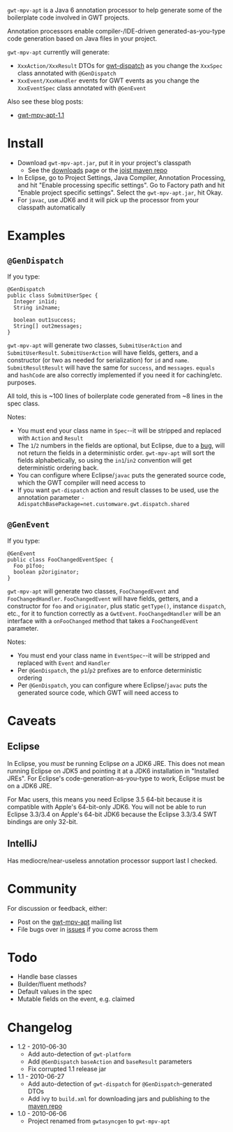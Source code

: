 
`gwt-mpv-apt` is a Java 6 annotation processor to help generate some of the boilerplate code involved in GWT projects.

Annotation processors enable compiler-/IDE-driven generated-as-you-type code generation based on Java files in your project.

`gwt-mpv-apt` currently will generate:

* `XxxAction/XxxResult` DTOs for [gwt-dispatch](http://code.google.com/p/gwt-dispatch/) as you change the `XxxSpec` class annotated with `@GenDispatch`
* `XxxEvent/XxxHandler` events for GWT events as you change the `XxxEventSpec` class annotated with `@GenEvent`

Also see these blog posts:

* [gwt-mpv-apt-1.1](http://www.draconianoverlord.com/2010/06/28/gwt-mpv-apt-1.1.html)

Install
=======

* Download `gwt-mpv-apt.jar`, put it in your project's classpath
  * See the [downloads](http://github.com/stephenh/gwt-mpv-apt/downloads) page or the [joist maven repo](http://repo.joist.ws/org/gwtmpv/gwt-mpv-apt/)
* In Eclipse, go to Project Settings, Java Compiler, Annotation Processing, and hit "Enable processing specific settings". Go to Factory path and hit "Enable project specific settings". Select the `gwt-mpv-apt.jar`, hit Okay.
* For `javac`, use JDK6 and it will pick up the processor from your classpath automatically

Examples
========

`@GenDispatch`
--------------

If you type:

    @GenDispatch
    public class SubmitUserSpec {
      Integer in1id;
      String in2name;

      boolean out1success;
      String[] out2messages;
    }

`gwt-mpv-apt` will generate two classes, `SubmitUserAction` and `SubmitUserResult`. `SubmitUserAction` will have fields, getters, and a constructor (or two as needed for serialization) for `id` and `name`. `SubmitResultResult` will have the same for `success`, and `messages`. `equals` and `hashCode` are also correctly implemented if you need it for caching/etc. purposes.

All told, this is ~100 lines of boilerplate code generated from ~8 lines in the spec class.

Notes:

* You must end your class name in `Spec`--it will be stripped and replaced with `Action` and `Result`
* The `1`/`2` numbers in the fields are optional, but Eclipse, due to a [bug](https://bugs.eclipse.org/bugs/show_bug.cgi?id=300408), will not return the fields in a deterministic order. `gwt-mpv-apt` will sort the fields alphabetically, so using the `in1`/`in2` convention will get deterministic ordering back.
* You can configure where Eclipse/`javac` puts the generated source code, which the GWT compiler will need access to
* If you want `gwt-dispatch` action and result classes to be used, use the annotation parameter `-AdispatchBasePackage=net.customware.gwt.dispatch.shared`

`@GenEvent`
-----------

If you type:

    @GenEvent
    public class FooChangedEventSpec {
      Foo p1foo;
      boolean p2originator;
    }

`gwt-mpv-apt` will generate two classes, `FooChangedEvent` and `FooChangedHandler`. `FooChangedEvent` will have fields, getters, and a constructor for `foo` and `originator`, plus static `getType()`, instance `dispatch`, etc., for it to function correctly as a `GwtEvent`. `FooChangedHandler` will be an interface with a `onFooChanged` method that takes a `FooChangedEvent` parameter.

Notes:

* You must end your class name in `EventSpec`--it will be stripped and replaced with `Event` and `Handler`
* Per `@GenDispatch`, the `p1`/`p2` prefixes are to enforce deterministic ordering
* Per `@GenDispatch`, you can configure where Eclipse/`javac` puts the generated source code, which GWT will need access to

Caveats
=======

Eclipse
-------

In Eclipse, you *must* be running Eclipse *on* a JDK6 JRE. This does not mean running Eclipse on JDK5 and pointing it at a JDK6 installation in "Installed JREs". For Eclipse's code-generation-as-you-type to work, Eclipse must be on a JDK6 JRE.

For Mac users, this means you need Eclipse 3.5 64-bit because it is compatible with Apple's 64-bit-only JDK6. You will not be able to run Eclipse 3.3/3.4 on Apple's 64-bit JDK6 because the Eclipse 3.3/3.4 SWT bindings are only 32-bit.

IntelliJ
--------

Has mediocre/near-useless annotation processor support last I checked.

Community
=========

For discussion or feedback, either:

* Post on the [gwt-mpv-apt](http://groups.google.com/group/gwt-mpv-apt) mailing list
* File bugs over in [issues](http://github.com/stephenh/gwt-mpv-apt/issues) if you come across them

Todo
====

* Handle base classes
* Builder/fluent methods?
* Default values in the spec
* Mutable fields on the event, e.g. claimed

Changelog
=========

* 1.2 - 2010-06-30
  * Add auto-detection of `gwt-platform`
  * Add `@GenDispatch` `baseAction` and `baseResult` parameters
  * Fix corrupted 1.1 release jar
* 1.1 - 2010-06-27
  * Add auto-detection of `gwt-dispatch` for `@GenDispatch`-generated DTOs
  * Add ivy to `build.xml` for downloading jars and publishing to the [maven repo](http://repo.joist.ws/org/gwtmpv/gwt-mpv-apt/)
* 1.0 - 2010-06-06
  * Project renamed from `gwtasyncgen` to `gwt-mpv-apt`

